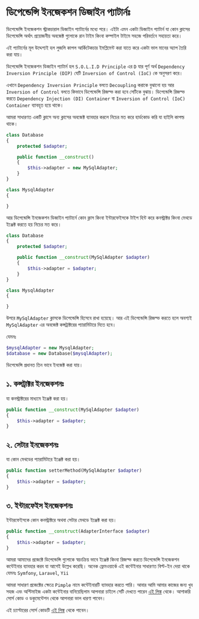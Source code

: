 # ডিপেন্ডেন্সি ইনজেকশন ডিজাইন প্যাটার্নঃ

ডিপেন্ডেন্সি ইনজেকশন স্ট্রাকচারাল ডিজাইন প্যাটার্নের মধ্যে পরে। এইটা এমন একটা ডিজাইন প্যাটার্ন যা কোন ক্লাসের ডিপেন্ডেন্সি অর্থাৎ প্রয়োজনীয় অবজেক্ট গুলোকে রান টাইম কিংবা কম্পাইল টাইমে সহজে পরিবর্তনে সহায়তা করে।

এই প্যাটার্নের মূল উদ্দেশ্যই হল লুজলি কাপল আর্কিটেকচার ইমপ্লিমেন্ট করা যাতে করে একটা ভাল মানের অ্যাপ তৈরি করা যায়।

ডিপেন্ডেন্সি ইনজেকশন ডিজাইন প্যাটার্ন হল ```S.O.L.I.D Principle``` এর ```D``` যার পূর্ণ অর্থ ```Dependency Inversion Principle (DIP)``` যেটি ```Inversion of Control (IoC)``` কে অনুসরণ করে।

এখানে ```Dependency Inversion Principle``` বলতে ```Decoupling``` করাকে বুঝানো হয় আর ```Inversion of Control``` বলতে কিভাবে ডিপেন্ডেন্সি রিজল্ভ করা হবে সেটিকে বুঝায়। ডিপেন্ডেন্সি রিজল্ভ করতে ```Dependency Injection (DI) Container``` বা ```Inversion of Control (IoC) Container``` ব্যাবহৃত হয়ে থাকে।

আমরা সাধারণত একটি ক্লাসে অন্য ক্লাসের অবজেক্ট ব্যাবহার করলে নিচের মত করে হার্ডকোড করি যা হাইলি কাপল্ড থাকে।

```php
class Database
{
    protected $adapter;

    public function __construct()
    {
        $this->adapter = new MySqlAdapter;
    }
}

class MysqlAdapter
{

}
```

আর ডিপেন্ডেন্সি ইনজেকশন ডিজাইন প্যাটার্নে কোন ক্লাস কিংবা ইন্টারফেইসকে টাইপ হিন্ট করে কনস্ট্রাক্টর কিংবা মেথডে ইঞ্জেক্ট করতে হয় নিচের মত করে।

```php
class Database
{
    protected $adapter;

    public function __construct(MySqlAdapter $adapter)
    {
        $this->adapter = $adapter;
    }
}

class MysqlAdapter
{

}
```

উপরে ```MySqlAdapter``` ক্লাসকে ডিপেন্ডেন্সি হিসেবে রাখা হয়েছে। আর এই ডিপেন্ডেন্সি রিজল্ভ করতে হলে অবশ্যই ```MySqlAdapter``` এর অবজেক্ট কন্সট্রাক্টরের প্যারামিটারে দিতে হবে।

যেমনঃ
```php
$mysqlAdapter = new MysqlAdapter;
$database = new Database($mysqlAdapter);
```

ডিপেন্ডেন্সি প্রধানত তিন ভাবে ইনজেক্ট করা যায়।

## ১. কন্সট্রাক্টর ইনজেকশনঃ
যা কনস্ট্রাক্টরের মাধ্যমে ইঞ্জেক্ট করা হয়।

```php
public function __construct(MySqlAdapter $adapter)
{
    $this->adapter = $adapter;
}
```

## ২. সেটার ইনজেকশনঃ
যা কোন মেথডের প্যারামিটারে ইঞ্জেক্ট করা হয়।

```php
public function setterMethod(MySqlAdapter $adapter)
{
    $this->adapter = $adapter;
}
```

## ৩. ইন্টারফেইস ইনজেকশনঃ
ইন্টারফেইসকে কোন কনস্ট্রাক্টরে অথবা সেটার মেথডে ইঞ্জেক্ট করা হয়।

```php
public function __construct(AdapterInterface $adapter)
{
    $this->adapter = $adapter;
}
```

আমরা আমাদের প্রজেক্টে ডিপেন্ডেন্সি গুলোকে স্বয়ংক্রিয় ভাবে ইঞ্জেক্ট কিংবা রিজল্ভ করতে ডিপেন্ডেন্সি ইনজেকশন কন্টেইনার ব্যাবহার করব যা আগেই উল্লেখ করেছি।
অনেক ফ্রেমওয়ার্কে এই কন্টেইনার সাধারণত বিল্ট-ইন দেয়া থাকে যেমনঃ ```Symfony```, ```Laravel```, ```Yii```

আমরা সাধারণ প্রজেক্টের ক্ষেত্রে ```Pimple``` নামে কন্টেইনারটি ব্যাবহার করতে পারি।
আবার আমি আমার কাজের জন্য খুব সহজ এবং অপ্টিমাইজ একটা কন্টেইনার বানিয়েছিলাম আপনারা চাইলে সেটি দেখতে পারেন [এই লিঙ্ক](https://github.com/appzcoder/container) থেকে। আশাকরি সোর্স কোড ও ডকুমেন্টেশন থেকে আপনারা ভাল ধারণা পাবেন।

এই চ্যাপ্টারের সোর্স কোডটি [এই লিঙ্ক](https://github.com/sohelamin/php-design-patterns) থেকে পাবেন।